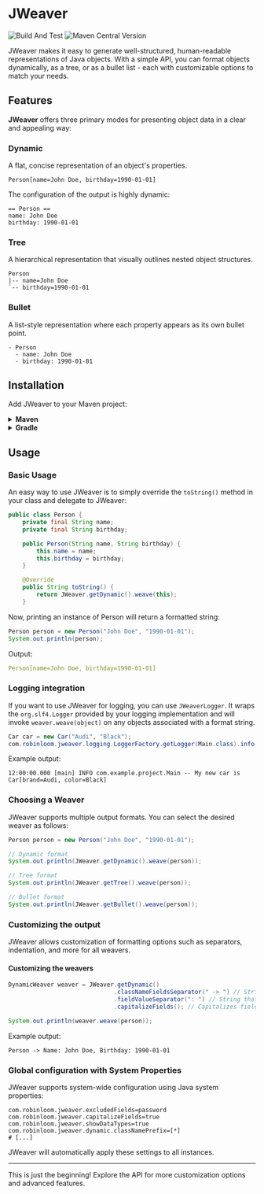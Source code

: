 # JWeaver
![Build And Test](https://github.com/robinloom/jweaver/actions/workflows/build.yml/badge.svg)
![Maven Central Version](https://img.shields.io/maven-central/v/com.robinloom/jweaver)

JWeaver makes it easy to generate well-structured, human-readable representations of Java objects. With a simple API, you can format objects dynamically, as a tree, or as a bullet list - each with customizable options to match your needs.
## Features

**JWeaver** offers three primary modes for presenting object data in a clear and appealing way:

### Dynamic
A flat, concise representation of an object's properties.

```
Person[name=John Doe, birthday=1990-01-01]
```

The configuration of the output is highly dynamic:

```
== Person ==
name: John Doe
birthday: 1990-01-01
```

### Tree
A hierarchical representation that visually outlines nested object structures.

```
Person
|-- name=John Doe
`-- birthday=1990-01-01
```

### Bullet
A list-style representation where each property appears as its own bullet point.

```
- Person
  - name: John Doe
  - birthday: 1990-01-01
```

## Installation

Add JWeaver to your Maven project:

<details>
  <summary><strong>Maven</strong></summary>

```xml
<dependency>
    <groupId>com.robinloom</groupId>
    <artifactId>jweaver</artifactId>
    <version>1.1.0</version>
</dependency>
```
</details> <details> <summary><strong>Gradle</strong></summary>

```
implementation 'com.robinloom:jweaver:1.1.0'
```
</details>

## Usage
### Basic Usage

An easy way to use JWeaver is to simply override the `toString()` method in your class and delegate to JWeaver:

```java
public class Person {
    private final String name;
    private final String birthday;

    public Person(String name, String birthday) {
        this.name = name;
        this.birthday = birthday;
    }

    @Override
    public String toString() {
        return JWeaver.getDynamic().weave(this);
    }
```

Now, printing an instance of Person will return a formatted string:

```java
Person person = new Person("John Doe", "1990-01-01");
System.out.println(person);
```

Output:
```yaml
Person[name=John Doe, birthday=1990-01-01]
```

### Logging integration

If you want to use JWeaver for logging, you can use `JWeaverLogger`. It wraps the `org.slf4.Logger` provided by your logging implementation and will invoke `weaver.weave(object)` on any objects associated with a format string.

```java
Car car = new Car("Audi", "Black");
com.robinloom.jweaver.logging.LoggerFactory.getLogger(Main.class).info("My new car is {}", car);
```

Example output:
```
12:00:00.000 [main] INFO com.example.project.Main -- My new car is Car[brand=Audi, color=Black]
```

### Choosing a Weaver

JWeaver supports multiple output formats. You can select the desired weaver as follows:

```java
Person person = new Person("John Doe", "1990-01-01");

// Dynamic format
System.out.println(JWeaver.getDynamic().weave(person));

// Tree format
System.out.println(JWeaver.getTree().weave(person));

// Bullet format
System.out.println(JWeaver.getBullet().weave(person));
```

### Customizing the output

JWeaver allows customization of formatting options such as separators, indentation, and more for all weavers.

#### Customizing the weavers

```java
DynamicWeaver weaver = JWeaver.getDynamic()
                              .classNameFieldsSeparator(" -> ") // String that separates class name and fields
                              .fieldValueSeparator(": ") // String that separates field name and value
                              .capitalizeFields(); // Capitalizes field names

System.out.println(weaver.weave(person));
```

Example output:

```
Person -> Name: John Doe, Birthday: 1990-01-01
```

### Global configuration with System Properties
JWeaver supports system-wide configuration using Java system properties:

```properties
com.robinloom.jweaver.excludedFields=password
com.robinloom.jweaver.capitalizeFields=true
com.robinloom.jweaver.showDataTypes=true
com.robinloom.jweaver.dynamic.classNamePrefix=[*]
# [...]
```

JWeaver will automatically apply these settings to all instances.

---
This is just the beginning! Explore the API for more customization options and advanced features.
